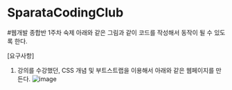 # SparataCodingClub

#웹개발 종합반 1주차 숙제
아래와 같은 그림과 같이 코드를 작성해서 동작이 될 수 있도록 한다.

[요구사항]
 1. 강의를 수강했던, CSS 개념 및 부트스트랩을 이용해서 아래와 같은 웹페이지를 만든다.
 ![image](https://user-images.githubusercontent.com/58155067/140601479-648eb166-6019-4d27-8570-f328cdd02260.png)

